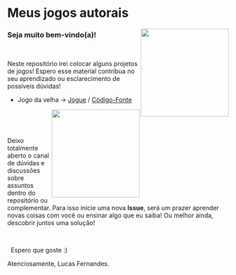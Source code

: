 # Meus jogos autorais  

   <img align="right" src="https://octodex.github.com/images/jetpacktocat.png" width="200">
   
   ### Seja muito bem-vindo(a)!   
   
   
  &nbsp;
  
   Neste repositório irei colocar alguns projetos de jogos! Espero esse 
   material contribua no seu aprendizado ou esclarecimento de possíveis dúvidas!
   * Jogo da velha -> [Jogue](https://ff726c66-8b2b-4f20-94da-607cf883e586.ws-us02.gitpod.io/#/workspace/Jogos) / [Código-Fonte](https://github.com/LucasFernandesBrazil/Jogos/blob/main/JogoDaVelha/JogoDaVelha.java)
    
    
   &nbsp;
   <img align = "right" src = "https://octodex.github.com/images/benevocats.png" width = "200">
   
   
   &nbsp;
   
   
   
   Deixo totalmente aberto o canal de dúvidas e discussões sobre assuntos dentro
   do repositório ou complementar. Para isso inicie uma nova **Issue**, será um 
   prazer aprender novas coisas com você ou ensinar algo que eu saiba! 
   Ou melhor ainda, descobrir juntos uma solução!
      
   
   &nbsp;
      
   
   &nbsp;
   Espero que goste :)
    


   Atenciosamente, Lucas Fernandes.
